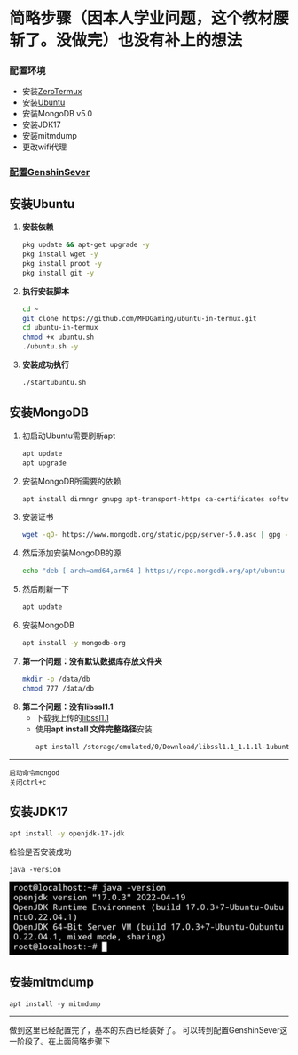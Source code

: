  # 简略步骤（因本人学业问题，这个教材腰斩了。没做完）也没有补上的想法
 ### 配置环境
  - 安装[ZeroTermux](https://github.com/hanxinhao000/ZeroTermux)
  - 安装[Ubuntu](https://github.com/MFDGaming/ubuntu-in-termux)
  - 安装MongoDB v5.0
  - 安装JDK17
  - 安装mitmdump
  - 更改wifi代理
 ### [配置GenshinSever](https://github.com/jixiaolou/GenshinSever-in-Termux/blob/main/Deploy.GenshinSever.md)
 
 ## 安装Ubuntu
 1. **安装依赖**
    ```bash ....  
    pkg update && apt-get upgrade -y
    pkg install wget -y
    pkg install proot -y
    pkg install git -y
    ```
2. **执行安装脚本**
    ```bash
    cd ~
    git clone https://github.com/MFDGaming/ubuntu-in-termux.git
    cd ubuntu-in-termux
    chmod +x ubuntu.sh
    ./ubuntu.sh -y
    ```
3. **安装成功执行**
    ```bash
    ./startubuntu.sh
    ```

## 安装MongoDB
1. 初启动Ubuntu需要刷新apt
    ```bash
    apt update
    apt upgrade
    ```
2. 安装MongoDB所需要的依赖
    ```bash
    apt install dirmngr gnupg apt-transport-https ca-certificates software-properties-common wget
    ```
3. 安装证书
    ```bash
    wget -qO- https://www.mongodb.org/static/pgp/server-5.0.asc | gpg --dearmor > /etc/apt/trusted.gpg.d/mongo.gpg
    ```
4. 然后添加安装MongoDB的源
    ```bash
    echo "deb [ arch=amd64,arm64 ] https://repo.mongodb.org/apt/ubuntu focal/mongodb-org/5.0 multiverse" | tee /etc/apt/sources.list.d/mongodb-org-5.0.list
    ```
5. 然后刷新一下
    ```bash
    apt update
    ```
6. 安装MongoDB
    ```bash
    apt install -y mongodb-org
    ```
7. **第一个问题：没有默认数据库存放文件夹**
    ```bash
    mkdir -p /data/db
    chmod 777 /data/db
    ```
8. **第二个问题：没有libssl1.1**
    - 下载我上传的[libssl1.1](https://github.com/jixiaolou/GenshinSever-in-Termux/releases/download/file/libssl1.1_1.1.1l-1ubuntu1_arm64.deb)
    - 使用**apt install 文件完整路径**安装
        ```bash
        apt install /storage/emulated/0/Download/libssl1.1_1.1.1l-1ubuntu1_arm64.deb
        ```
----

    启动命令mongod
    关闭ctrl+c
## 安装JDK17
```bash
apt install -y openjdk-17-jdk
```
检验是否安装成功
```shell
java -version
```
![正确](https://raw.githubusercontent.com/jixiaolou/GenshinSever-in-Termux/main/IMG_20220504_150203.jpg)
## 安装mitmdump
```shell
apt install -y mitmdump
```
----
做到这里已经配置完了，基本的东西已经装好了。
可以转到配置GenshinSever这一阶段了。在上面简略步骤下
